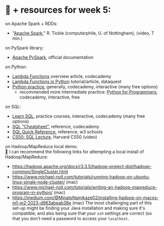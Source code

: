 # 🤖 + resources for week 5:

on Apache Spark + RDDs:
- "[Apache Spark](https://www.youtube.com/watch?v=tDVPcqGpEnM)," R. Tickle (computerphile, U. of Nottingham), (video, 7 min.)

on PySpark library:
- [Apache PySpark](https://spark.apache.org/docs/latest/api/python/index.html), official documentation

on Python:
- [Lambda Functions](https://www.codecademy.com/article/lambda-functions) overview article, codecademy
- [Lambda Functions in Python](https://www.dataquest.io/blog/tutorial-lambda-functions-in-python/) tutorial/article, dataquest
- [Python practice](https://www.codecademy.com/catalog/language/python), generally, codecademy, interactive (many free options)
   - recommended more intermediate practice: [Python for Programmers](https://www.codecademy.com/learn/python-for-programmers), codecademy, interactive, free
 
on SQL:
- [Learn SQL](https://www.codecademy.com/catalog/language/sql), practice courses, interactive, codecademy (many free options)
- [SQL "Cheatsheet"](https://www.codecademy.com/learn/learn-sql/modules/learn-sql-manipulation/cheatsheet), reference, codecademy 
- [SQL Quick Reference](https://www.w3schools.com/sql/sql_quickref.asp), reference, w3 schools
- [CS50: SQL Lecture](https://cs50.harvard.edu/x/2024/weeks/7/), Harvard CS50 (video)

on Hadoop/MapReduce local demo: \
🐘 I can recommend the following links for attempting a local install of Hadoop/MapReduce:
- https://hadoop.apache.org/docs/r3.3.5/hadoop-project-dist/hadoop-common/SingleCluster.html
- https://www.michael-noll.com/tutorials/running-hadoop-on-ubuntu-linux-single-node-cluster/ (mac)
- https://www.michael-noll.com/tutorials/writing-an-hadoop-mapreduce-program-in-python/ (mac)
- https://medium.com/@MinatoNamikaze02/installing-hadoop-on-macos-m1-m2-2023-d963abeab38e (mac)
The most challenging part of this set-up might be finding your Java installation and making sure it's compatible; and also being sure that your `ssh` settings are correct (so that you don't need a password to access your `localhost`. 
